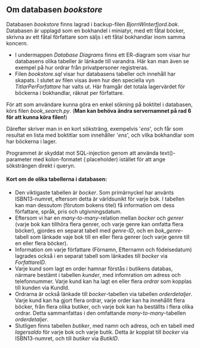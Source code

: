 ## Om databasen _bookstore_
Databasen _bookstore_ finns lagrad i backup-filen _BjornWinterfjord.bak_. Databasen är upplagd som en bokhandel i miniatyr, med ett fåtal böcker, skrivna av ett fåtal författare som säljs i ett fåtal bokhandlar inom samma koncern.
- I undermappen _Database Diagrams_ finns ett ER-diagram som visar hur databasens olika tabeller är länkade till varandra. Här kan man även se exempel på hur ordrar från privatpersoner registreras.
- Filen _bookstore.sql_ visar hur databasens tabeller och innehåll har skapats. I slutet av filen visas även hur den speciella vyn _TitlarPerForfattare_ har valts ut. Här framgår det totala lagervärdet för böckerna i bokhandlar, räknat per författare. 

För att som användare kunna göra en enkel sökning på boktitel i databasen, körs filen _book_search.py_. (__Man kan behöva ändra servernamnet på rad 6 för att kunna köra filen!__)

Därefter skriver man in en kort söksträng, exempelvis '_ens_', och får som resultat en lista med boktitlar som innehåller '_ens_', och vilka bokhandlar som har böckerna i lager.

Programmet är skyddat mot SQL-injection genom att använda text()-parameter med kolon-formatet (:placeholder) istället för att ange söksträngen direkt i queryn.

#### Kort om de olika tabellerna i databasen:
- Den viktigaste tabellen är _bocker_. Som primärnyckel har använts ISBN13-numret, eftersom detta är världsunikt för varje bok. I tabellen kan man dessutom (förutom bokens titel) få information om dess författare, språk, pris och utgivningsdatum.
- Eftersom vi har en _many-to-many_-relation mellan _bocker_ och _genrer_ (varje bok kan tillhöra flera genrer, och varje genre kan omfatta flera böcker), gjordes en separat tabell med _genre-ID_, och en _bok_genre_-tabell som länkade vaje bok till en eller flera genrer (och varje genre till en eller flera böcker).
- Information om varje författare (Förnamn, Efternamn och födelsedatum) lagrades också i en separat tabell som länkades till _bocker_ via _ForfattareID_.
- Varje kund som lagt en order hamnar förstås i butikens databas, närmare bestämt i tabellen _kunder_, med infomration om adress och telefonnummer. Varje kund kan ha lagt en eller flera _ordrar_ som kopplas till kunden via KundId.
- Ordrarna är också länkade till _bocker_-tabellen via tabellen _orderdetaljer_. Varje kund kan ha gjort flera ordrar, varje order kan ha innehållit flera böcker, från flera olika butiker, och varje bok kan ha beställts i flera olika ordrar. Detta sammanfattas i den omfattande _many-to-many_-tabellen _orderdetaljer_.
- Slutligen finns tabellen _butiker_, med namn och adress, och en tabell med _lagersaldo_ för varje bok och varje butik. Detta är kopplat till _bocker_ via ISBN13-numret, och till _butiker_ via _ButikID_.